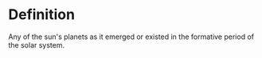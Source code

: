 # Definition

Any of the sun's planets as it emerged or existed in the formative
period of the solar system.
